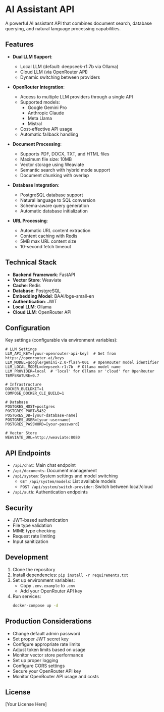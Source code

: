 # AI Assistant API

A powerful AI assistant API that combines document search, database querying, and natural language processing capabilities.

## Features

- **Dual LLM Support**: 
  - Local LLM (default: deepseek-r1:7b via Ollama)
  - Cloud LLM (via OpenRouter API)
  - Dynamic switching between providers

- **OpenRouter Integration**:
  - Access to multiple LLM providers through a single API
  - Supported models:
    - Google Gemini Pro
    - Anthropic Claude
    - Meta Llama
    - Mistral
  - Cost-effective API usage
  - Automatic fallback handling

- **Document Processing**:
  - Supports PDF, DOCX, TXT, and HTML files
  - Maximum file size: 10MB
  - Vector storage using Weaviate
  - Semantic search with hybrid mode support
  - Document chunking with overlap

- **Database Integration**:
  - PostgreSQL database support
  - Natural language to SQL conversion
  - Schema-aware query generation
  - Automatic database initialization

- **URL Processing**:
  - Automatic URL content extraction
  - Content caching with Redis
  - 5MB max URL content size
  - 10-second fetch timeout

## Technical Stack

- **Backend Framework**: FastAPI
- **Vector Store**: Weaviate
- **Cache**: Redis
- **Database**: PostgreSQL
- **Embedding Model**: BAAI/bge-small-en
- **Authentication**: JWT
- **Local LLM**: Ollama
- **Cloud LLM**: OpenRouter API

## Configuration

Key settings (configurable via environment variables):
```env
# LLM Settings
LLM_API_KEY=[your-openrouter-api-key]  # Get from https://openrouter.ai/keys
LLM_MODEL=google/gemini-2.0-flash-001  # OpenRouter model identifier
LLM_LOCAL_MODEL=deepseek-r1:7b  # Ollama model name
LLM_PROVIDER=local  # 'local' for Ollama or 'cloud' for OpenRouter
TEMPERATURE=0.7

# Infrastructure
DOCKER_BUILDKIT=1
COMPOSE_DOCKER_CLI_BUILD=1

# Database
POSTGRES_HOST=postgres
POSTGRES_PORT=5432
POSTGRES_DB=[your-database-name]
POSTGRES_USER=[your-username]
POSTGRES_PASSWORD=[your-password]

# Vector Store
WEAVIATE_URL=http://weaviate:8080
```

## API Endpoints

- `/api/chat`: Main chat endpoint
- `/api/documents`: Document management
- `/api/system`: System settings and model switching
  - `GET /api/system/models`: List available models
  - `POST /api/system/switch-provider`: Switch between local/cloud
- `/api/auth`: Authentication endpoints

## Security

- JWT-based authentication
- File type validation
- MIME type checking
- Request rate limiting
- Input sanitization

## Development

1. Clone the repository
2. Install dependencies: `pip install -r requirements.txt`
3. Set up environment variables:
   - Copy `.env.example` to `.env`
   - Add your OpenRouter API key
4. Run services:
   ```bash
   docker-compose up -d
   ```

## Production Considerations

- Change default admin password
- Set proper JWT secret key
- Configure appropriate rate limits
- Adjust token limits based on usage
- Monitor vector store performance
- Set up proper logging
- Configure CORS settings
- Secure your OpenRouter API key
- Monitor OpenRouter API usage and costs

## License

[Your License Here]
